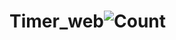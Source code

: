 # Timer_web![Count](https://github.com/abouzarijaz89/Timer_web/assets/126200219/59591be5-998f-447c-9897-da6ac7e217ed)
